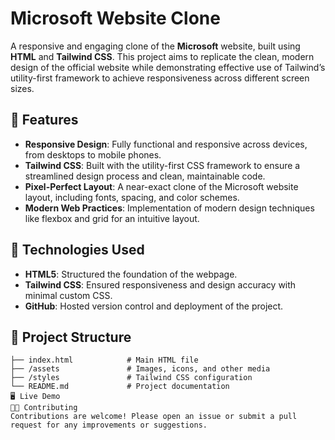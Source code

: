 # Microsoft Website Clone

A responsive and engaging clone of the **Microsoft** website, built using **HTML** and **Tailwind CSS**. This project aims to replicate the clean, modern design of the official website while demonstrating effective use of Tailwind’s utility-first framework to achieve responsiveness across different screen sizes. 

## 🚀 Features
- **Responsive Design**: Fully functional and responsive across devices, from desktops to mobile phones.
- **Tailwind CSS**: Built with the utility-first CSS framework to ensure a streamlined design process and clean, maintainable code.
- **Pixel-Perfect Layout**: A near-exact clone of the Microsoft website layout, including fonts, spacing, and color schemes.
- **Modern Web Practices**: Implementation of modern design techniques like flexbox and grid for an intuitive layout.

## 🎨 Technologies Used
- **HTML5**: Structured the foundation of the webpage.
- **Tailwind CSS**: Ensured responsiveness and design accuracy with minimal custom CSS.
- **GitHub**: Hosted version control and deployment of the project.

## 📂 Project Structure
```plaintext
├── index.html            # Main HTML file
├── /assets               # Images, icons, and other media
├── /styles               # Tailwind CSS configuration
└── README.md             # Project documentation
🖥️ Live Demo
👨‍💻 Contributing
Contributions are welcome! Please open an issue or submit a pull request for any improvements or suggestions.
